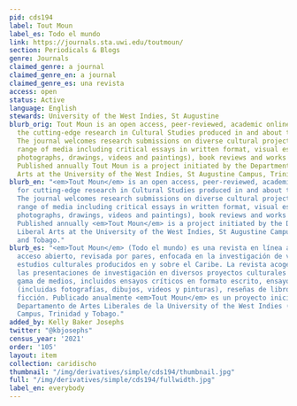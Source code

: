```yaml
---
pid: cds194
label: Tout Moun
label_es: Todo el mundo
link: https://journals.sta.uwi.edu/toutmoun/
section: Periodicals & Blogs
genre: Journals
claimed_genre: a journal
claimed_genre_en: a journal
claimed_genre_es: una revista
access: open
status: Active
language: English
stewards: University of the West Indies, St Augustine
blurb_orig: Tout Moun is an open access, peer-reviewed, academic online journal for
  the cutting-edge research in Cultural Studies produced in and about the Caribbean.
  The journal welcomes research submissions on diverse cultural projects in a broad
  range of media including critical essays in written format, visual essays (including
  photographs, drawings, videos and paintings), book reviews and works of fiction.
  Published annually Tout Moun is a project initiated by the Department of Liberal
  Arts at the University of the West Indies, St Augustine Campus, Trinidad and Tobago.
blurb_en: "<em>Tout Moun</em> is an open access, peer-reviewed, academic online journal
  for cutting-edge research in Cultural Studies produced in and about the Caribbean.
  The journal welcomes research submissions on diverse cultural projects in a broad
  range of media including critical essays in written format, visual essays (including
  photographs, drawings, videos and paintings), book reviews and works of fiction.
  Published annually <em>Tout Moun</em> is a project initiated by the Department of
  Liberal Arts at the University of the West Indies, St Augustine Campus, Trinidad
  and Tobago."
blurb_es: "<em>Tout Moun</em> (Todo el mundo) es una revista en línea académica de
  acceso abierto, revisada por pares, enfocada en la investigación de vanguardia en
  estudios culturales producidos en y sobre el Caribe. La revista acoge con satisfacción
  las presentaciones de investigación en diversos proyectos culturales en una amplia
  gama de medios, incluidos ensayos críticos en formato escrito, ensayos visuales
  (incluidas fotografías, dibujos, videos y pinturas), reseñas de libros y obras de
  ficción. Publicado anualmente <em>Tout Moun</em> es un proyecto iniciado por el
  Departamento de Artes Liberales de la University of the West Indies (UWI), San Agustín
  Campus, Trinidad y Tobago."
added_by: Kelly Baker Josephs
twitter: "@kbjosephs"
census_year: '2021'
order: '105'
layout: item
collection: caridischo
thumbnail: "/img/derivatives/simple/cds194/thumbnail.jpg"
full: "/img/derivatives/simple/cds194/fullwidth.jpg"
label_en: everybody
---
```


